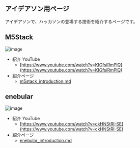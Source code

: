 ## アイデアソン用ページ

アイデアソンで、ハッカソンの登場する技術を紹介するページです。

## M5Stack

![image](https://i.gyazo.com/dc47094ebac368feef6aa98c09b1c84c.png)

- 紹介 YouTube
  - [https://www.youtube.com/watch?v=KIGfsiRmPlQ](https://www.youtube.com/watch?v=KIGfsiRmPlQ)
- 紹介ページ
  - [m5stack_introduction.md](m5stack_introduction.md)

## enebular

![image](https://i.gyazo.com/00afcc3de9343b7aa590beffd11e69b7.png)

- 紹介 YouTube
  - [https://www.youtube.com/watch?v=ckHNStRI-SE](https://www.youtube.com/watch?v=ckHNStRI-SE)
- 紹介ページ
  - [enebular_introduction.md](enebular_introduction.md)
